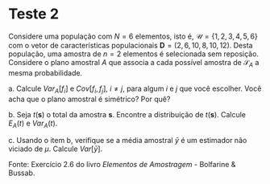 # Teste 2


Considere uma população com $N=6$ elementos, isto é, $\mathcal{U}=\{1,2,3,4,5,6\}$ com o vetor de características populacionais $\mathbf{D}=(2,6,10,8,10,12)$. Desta população, uma amostra de $n=2$ elementos é selecionada sem reposição. Considere o plano amostral $A$ que associa a cada possível amostra de $\mathcal{S}_A$ a mesma probabilidade.

a. Calcule $Var_A[f_i]$ e $Cov[f_i,f_j]$, $i\neq j$, para algum $i$ e $j$ que você escolher. Você acha que o plano amostral é simétrico? Por quê?

b. Seja $t(\mathbf{s})$ o total da amostra $\mathbf{s}$. Encontre a distribuição de $t(\mathbf{s})$. Calcule $E_A(t)$ e $Var_A(t)$.

c. Usando o item b, verifique se a média amostral $\bar{y}$ é um estimador não viciado de $\mu$. Calcule $Var[\bar{y}]$.

Fonte: Exercício 2.6 do livro *Elementos de Amostragem* - Bolfarine \& Bussab.

